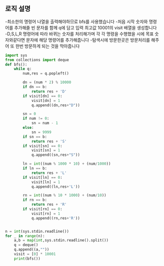 
## **로직 설명**
-최소한의 명령어 나열을 출력해야하므로 bfs를 사용했습니다
-처음 시작 숫자와 명령어를 추가해줄 빈 문자를 함께 q에 담고 입력 최고값 10001의 visit 배열을 생성합니다
-D,S,L,R 명령어에 따라 바뀌는 숫자를 처리해가며 각 각 명령을 수행했을 시에 목표 숫자와같다면 문자에 해당 명령어를 추가해줍니다
-탐색시에 방문한곳은 방문처리를 해주어 또 한번 방문하게 되는 것을 막아줍니다


```python
import sys
from collections import deque
def bfs():
    while q:
        num,res = q.popleft()

        dn = (num * 2) % 10000
        if dn == b:
            return res + 'D'
        if visit[dn] == 0:
            visit[dn] = 1
            q.append((dn,res+"D"))

        sn = 0
        if num != 0:
            sn = num - 1
        else:
            sn = 9999
        if sn == b:
            return res + 'S'
        if visit[sn] == 0:
            visit[sn] = 1
            q.append((sn,res+"S"))

        ln = int((num % 1000 * 10) + (num/1000))
        if ln == b:
            return res + 'L'
        if visit[ln] == 0:
            visit[ln] = 1
            q.append((ln,res+'L'))

        rn = int((num % 10 * 1000) + (num/10))
        if rn == b:
            return res + 'R'
        if visit[rn] == 0:
            visit[rn] = 1
            q.append((rn,res+'R'))


n = int(sys.stdin.readline())
for _ in range(n):
    a,b = map(int,sys.stdin.readline().split())
    q = deque()
    q.append((a,""))
    visit = [0] * 10001
    print(bfs())






